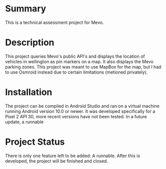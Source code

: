 # Summary

This is a technical assessment project for Mevo.

# Description

This project queries Mevo's public API's and displays the location of vehicles in wellington as pin markers on a map. It also displays the Mevo parking zones.
This project was meant to use MapBox for the map, but I had to use Osmroid instead due to certain limitations (metioned privately).

# Installation

The project can be compiled in Android Studio and ran on a virtual machine running Android version 10.0 or newer. It was developed specifically for a Pixel 2 API 30, more recent versions have not been tested. In a future update, a runnable 

# Project Status

There is only one feature left to be added: A runnable. After this is developed, the project will be finished and closed.
